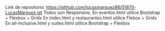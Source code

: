 Link de repositorio:
https://github.com/lucasmarquez86/51870-LucasMarquez.git
Todos son Responsive.
En eventos.html utilice Bootstrap + Flexbox + Grids
En index.html y restaurantes.html utilice Flebox + Grids
En all-inclusive.html y suites.html utilice Bootstrap + Flexbox
